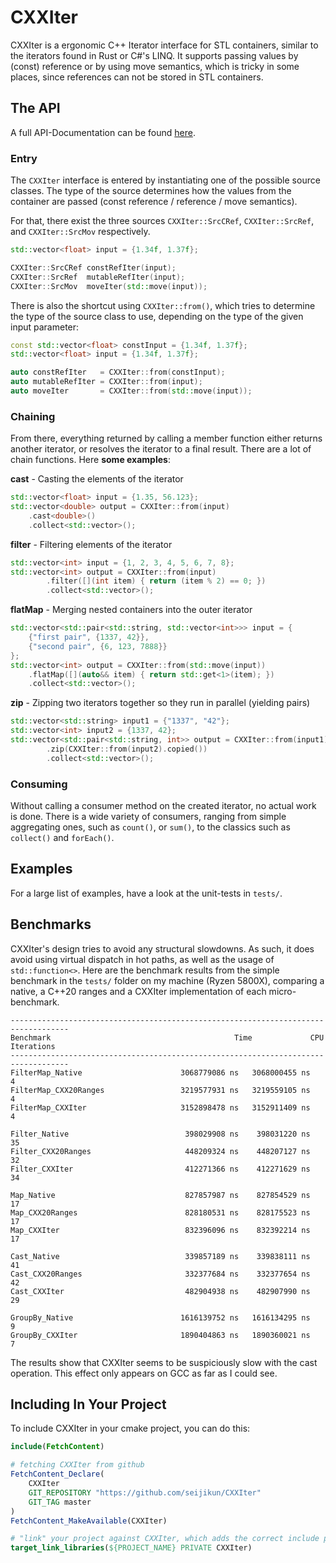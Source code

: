 # CXXIter

CXXIter is a ergonomic C++ Iterator interface for STL containers, similar to the iterators found in Rust or C#'s LINQ.
It supports passing values by (const) reference or by using move semantics, which is tricky in some places, since references can not be stored in STL containers.

## The API

A full API-Documentation can be found [here](https://seijikun.github.io/CXXIter/).

### Entry
The `CXXIter` interface is entered by instantiating one of the possible source classes.
The type of the source determines how the values from the container are passed (const reference / reference / move semantics).

For that, there exist the three sources `CXXIter::SrcCRef`, `CXXIter::SrcRef`, and `CXXIter::SrcMov` respectively.

```cpp
std::vector<float> input = {1.34f, 1.37f};

CXXIter::SrcCRef constRefIter(input);
CXXIter::SrcRef  mutableRefIter(input);
CXXIter::SrcMov  moveIter(std::move(input));
```

There is also the shortcut using `CXXIter::from()`, which tries to determine the type of the source class to use, depending on the type of the given input parameter:
```cpp
const std::vector<float> constInput = {1.34f, 1.37f};
std::vector<float> input = {1.34f, 1.37f};

auto constRefIter   = CXXIter::from(constInput);
auto mutableRefIter = CXXIter::from(input);
auto moveIter       = CXXIter::from(std::move(input));
```

### Chaining
From there, everything returned by calling a member function either returns another iterator, or resolves the iterator to a final result. There are a lot of chain functions. Here **some examples**:

**cast** - Casting the elements of the iterator
```cpp
std::vector<float> input = {1.35, 56.123};
std::vector<double> output = CXXIter::from(input)
	.cast<double>()
	.collect<std::vector>();
```

**filter** - Filtering elements of the iterator
```cpp
std::vector<int> input = {1, 2, 3, 4, 5, 6, 7, 8};
std::vector<int> output = CXXIter::from(input)
        .filter([](int item) { return (item % 2) == 0; })
        .collect<std::vector>();
```

**flatMap** - Merging nested containers into the outer iterator
```cpp
std::vector<std::pair<std::string, std::vector<int>>> input = {
    {"first pair", {1337, 42}},
    {"second pair", {6, 123, 7888}}
};
std::vector<int> output = CXXIter::from(std::move(input))
	.flatMap([](auto&& item) { return std::get<1>(item); })
	.collect<std::vector>();
```

**zip** - Zipping two iterators together so they run in parallel (yielding pairs)
```cpp
std::vector<std::string> input1 = {"1337", "42"};
std::vector<int> input2 = {1337, 42};
std::vector<std::pair<std::string, int>> output = CXXIter::from(input1).copied()
        .zip(CXXIter::from(input2).copied())
        .collect<std::vector>();
```

### Consuming
Without calling a consumer method on the created iterator, no actual work is done.
There is a wide variety of consumers, ranging from simple aggregating ones, such as `count()`, or `sum()`, to the classics such as `collect()` and `forEach()`.


## Examples
For a large list of examples, have a look at the unit-tests in `tests/`.

## Benchmarks
CXXIter's design tries to avoid any structural slowdowns. As such, it does avoid using virtual dispatch in hot paths, as well as the usage of `std::function<>`.
Here are the benchmark results from the simple benchmark in the `tests/` folder on my machine (Ryzen 5800X), comparing a native, a C++20 ranges and a CXXIter implementation of each micro-benchmark.
```
-----------------------------------------------------------------------------------
Benchmark                                         Time             CPU   Iterations
-----------------------------------------------------------------------------------
FilterMap_Native                      3068779086 ns   3068000455 ns            4
FilterMap_CXX20Ranges                 3219577931 ns   3219559105 ns            4
FilterMap_CXXIter                     3152898478 ns   3152911409 ns            4

Filter_Native                          398029908 ns    398031220 ns           35
Filter_CXX20Ranges                     448209324 ns    448207127 ns           32
Filter_CXXIter                         412271366 ns    412271629 ns           34

Map_Native                             827857987 ns    827854529 ns           17
Map_CXX20Ranges                        828180531 ns    828175523 ns           17
Map_CXXIter                            832396096 ns    832392214 ns           17

Cast_Native                            339857189 ns    339838111 ns           41
Cast_CXX20Ranges                       332377684 ns    332377654 ns           42
Cast_CXXIter                           482904938 ns    482907990 ns           29

GroupBy_Native                        1616139752 ns   1616134295 ns            9
GroupBy_CXXIter                       1890404863 ns   1890360021 ns            7
```
The results show that CXXIter seems to be suspiciously slow with the cast operation. This effect only appears on GCC as far as I could see.

## Including In Your Project
To include CXXIter in your cmake project, you can do this:
```cmake
include(FetchContent)

# fetching CXXIter from github
FetchContent_Declare(
	CXXIter
	GIT_REPOSITORY "https://github.com/seijikun/CXXIter"
	GIT_TAG master
)
FetchContent_MakeAvailable(CXXIter)

# "link" your project against CXXIter, which adds the correct include paths
target_link_libraries(${PROJECT_NAME} PRIVATE CXXIter)

```